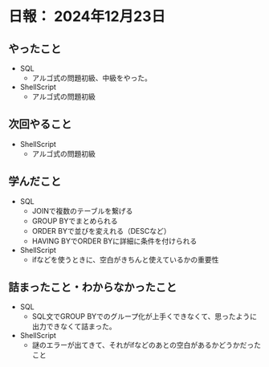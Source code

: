 # 日報： 2024年12月23日

## やったこと

- SQL
  - アルゴ式の問題初級、中級をやった。
- ShellScript
  - アルゴ式の問題初級

## 次回やること

- ShellScript
  - アルゴ式の問題初級

## 学んだこと

- SQL
  - JOINで複数のテーブルを繋げる
  - GROUP BYでまとめられる
  - ORDER BYで並びを変えれる（DESCなど）
  - HAVING BYでORDER BYに詳細に条件を付けられる
- ShellScript
  - ifなどを使うときに、空白がきちんと使えているかの重要性


## 詰まったこと・わからなかったこと
- SQL
  - SQL文でGROUP BYでのグループ化が上手くできなくて、思ったように出力できなくて詰まった。
- ShellScript
  - 謎のエラーが出てきて、それがifなどのあとの空白があるかどうかだったこと
